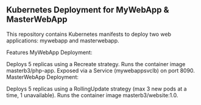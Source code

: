 Kubernetes Deployment for MyWebApp & MasterWebApp
--------------------------------------------------------------------------------
This repository contains Kubernetes manifests to deploy two web applications: mywebapp and masterwebapp.

Features
MyWebApp Deployment:

Deploys 5 replicas using a Recreate strategy.
Runs the container image masterb3/php-app.
Exposed via a Service (mywebappsvclb) on port 8090.
MasterWebApp Deployment:

Deploys 5 replicas using a RollingUpdate strategy (max 3 new pods at a time, 1 unavailable).
Runs the container image masterb3/website:1.0.